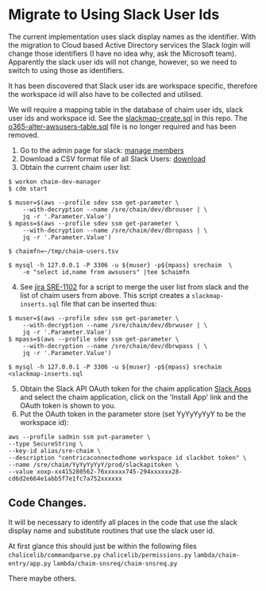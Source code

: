 # Migrate to Using Slack User Ids
The current implementation uses slack display names as the identifier. With
the migration to Cloud based Active Directory services the Slack login will
change those identifiers (I have no idea why, ask the Microsoft team).
Apparently the slack user ids will not change, however, so we need to
switch to using those as identifiers.

It has been discovered that Slack user ids are workspace specific,
therefore the workspace id will also have to be collected and utilised.

We will require a mapping table in the database of chaim user ids, slack
user ids and workspace id.  See the [slackmap-create.sql](slackmap-create.sql) in this
repo. The [o365-alter-awsusers-table.sql](o365-alter-awsusers-table.sql)
file is no longer required and has been removed.

1. Go to the admin page for slack: [manage
   members](img/slack-manage-members.png "manage members")
2. Download a CSV format file of all Slack Users:
   [download](img/slack-download-users.png "download user list")
3. Obtain the current chaim user list:
```
$ workon chaim-dev-manager
$ cdm start

$ muser=$(aws --profile sdev ssm get-parameter \
    --with-decryption --name /sre/chaim/dev/dbrouser | \
    jq -r '.Parameter.Value')
$ mpass=$(aws --profile sdev ssm get-parameter \
    --with-decryption --name /sre/chaim/dev/dbropass | \
    jq -r '.Parameter.Value')

$ chaimfn=~/tmp/chaim-users.tsv

$ mysql -h 127.0.0.1 -P 3306 -u ${muser} -p${mpass} srechaim  \
    -e "select id,name from awsusers" |tee $chaimfn
```
4. See [jira SRE-1102](https://jira.bgchtest.info/browse/SRE-1102) for a
   script to merge the user list from slack and the list of chaim users
   from above.  This script creates a `slackmap-inserts.sql` file that can
   be inserted thus:
```
$ muser=$(aws --profile sdev ssm get-parameter \
    --with-decryption --name /sre/chaim/dev/dbrwuser | \
    jq -r '.Parameter.Value')
$ mpass=$(aws --profile sdev ssm get-parameter \
    --with-decryption --name /sre/chaim/dev/dbrwpass | \
    jq -r '.Parameter.Value')

$ mysql -h 127.0.0.1 -P 3306 -u ${muser} -p${mpass} srechaim <slackmap-inserts.sql
```
5. Obtain the Slack API OAuth token for the chaim application [Slack
   Apps](https://api.slack.com/apps/) and select the chaim application,
   click on the 'Install App' link and the OAuth token is shown to you.
6. Put the OAuth token in the parameter store (set YyYyYyYyY to be the
   workspace id):
```
aws --profile sadmin ssm put-parameter \
--type SecureString \
--key-id alias/sre-chaim \
--description "centricaconnectedhome workspace id slackbot token" \
--name /sre/chaim/YyYyYyYyY/prod/slackapitoken \
--value xoxp-xx415280562-76xxxxxx745-294xxxxxx28-cd6d2e664e1abb5f7e1fc7a752xxxxxx
```




## Code Changes.
It will be necessary to identify all places in the code that use the slack
display name and substitute routines that use the slack user id.

At first glance this should just be within the following files
`chalicelib/commandparse.py`
`chalicelib/permissions.py`
`lambda/chaim-entry/app.py`
`lambda/chaim-snsreq/chaim-snsreq.py`

There maybe others.

[modeline]: # ( vim: set ft=markdown tw=74 fenc=utf-8 spell spl=en_gb mousemodel=popup: )
